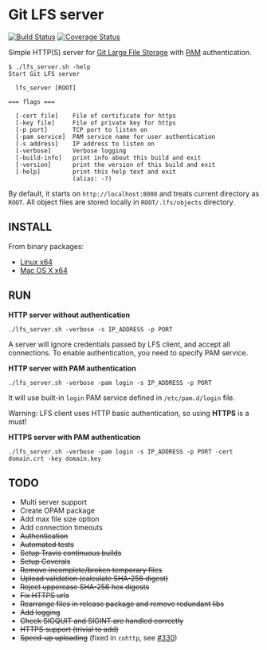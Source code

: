 
# Git LFS server

[![Build Status](https://travis-ci.org/artemkin/git-lfs-server.svg?branch=master)](https://travis-ci.org/artemkin/git-lfs-server)
[![Coverage Status](https://coveralls.io/repos/artemkin/git-lfs-server/badge.png?branch=master)](https://coveralls.io/r/artemkin/git-lfs-server?branch=master)

Simple HTTP(S) server for [Git Large File Storage](https://git-lfs.github.com) with [PAM](https://en.wikipedia.org/wiki/Pluggable_authentication_module) authentication.

```
$ ./lfs_server.sh -help
Start Git LFS server

  lfs_server [ROOT]

=== flags ===

  [-cert file]    File of certificate for https
  [-key file]     File of private key for https
  [-p port]       TCP port to listen on
  [-pam service]  PAM service name for user authentication
  [-s address]    IP address to listen on
  [-verbose]      Verbose logging
  [-build-info]   print info about this build and exit
  [-version]      print the version of this build and exit
  [-help]         print this help text and exit
                  (alias: -?)
```
By default, it starts on `http://localhost:8080` and treats current directory as `ROOT`. All object files are stored locally in `ROOT/.lfs/objects` directory.

## INSTALL

From binary packages:
* [Linux x64](https://github.com/artemkin/git-lfs-server/releases/download/v0.2.3/lfs_server-0.2.3-linux.x64.tar.gz)
* [Mac OS X x64](https://github.com/artemkin/git-lfs-server/releases/download/v0.2.3/lfs_server-0.2.3-osx.x64.tar.gz)

## RUN

**HTTP server without authentication**

```
./lfs_server.sh -verbose -s IP_ADDRESS -p PORT
```
A server will ignore credentials passed by LFS client, and accept all connections. To enable authentication, you need to specify PAM service.

**HTTP server with PAM authentication**
```
./lfs_server.sh -verbose -pam login -s IP_ADDRESS -p PORT
```
It will use built-in `login` PAM service defined in `/etc/pam.d/login` file.

Warning: LFS client uses HTTP basic authentication, so using **HTTPS** is a must!

**HTTPS server with PAM authentication**
```
./lfs_server.sh -verbose -pam login -s IP_ADDRESS -p PORT -cert domain.crt -key domain.key
```

## TODO
* Multi server support
* Create OPAM package
* Add max file size option
* Add connection timeouts
* ~~Authentication~~
* ~~Automated tests~~
* ~~Setup Travis continuous builds~~
* ~~Setup Coverals~~
* ~~Remove incomplete/broken temporary files~~
* ~~Upload validation (calculate SHA-256 digest)~~
* ~~Reject uppercase SHA-256 hex digests~~
* ~~Fix HTTPS urls~~
* ~~Rearrange files in release package and remove redundant libs~~
* ~~Add logging~~
* ~~Check SIGQUIT and SIGINT are handled correctly~~
* ~~HTTPS support (trivial to add)~~
* ~~Speed-up uploading~~ (fixed in `cohttp`, see [#330](https://github.com/mirage/ocaml-cohttp/pull/330))

